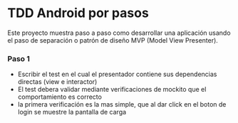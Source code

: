 # TDD Android por pasos

Este proyecto muestra paso a paso como desarrollar una aplicación usando el paso de separación o 
patrón de diseño MVP (Model View Presenter).

### Paso 1
* Escribir el test en el cual el presentador contiene sus dependencias directas (view e interactor)
* El test debera validar mediante verificaciones de mockito que el comportamiento es correcto
* la primera verificación es la mas simple, que al dar click en el boton de login se muestre la 
pantalla de carga

